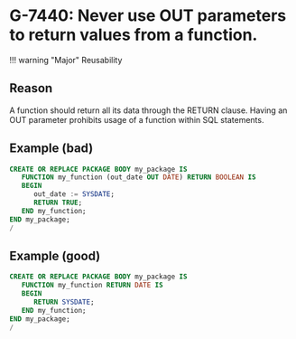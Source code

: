 # G-7440: Never use OUT parameters to return values from a function.

!!! warning "Major"
    Reusability

## Reason

A function should return all its data through the RETURN clause. Having an OUT parameter prohibits usage of a function within SQL statements.

## Example (bad)

``` sql
CREATE OR REPLACE PACKAGE BODY my_package IS
   FUNCTION my_function (out_date OUT DATE) RETURN BOOLEAN IS
   BEGIN
      out_date := SYSDATE;
      RETURN TRUE;
   END my_function;
END my_package;
/
```

## Example (good)

``` sql
CREATE OR REPLACE PACKAGE BODY my_package IS
   FUNCTION my_function RETURN DATE IS
   BEGIN
      RETURN SYSDATE;
   END my_function;
END my_package;
/
```